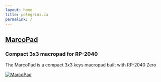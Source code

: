 ```yaml
---
layout: home
title: pelegrini.ca
permalink: /
---
```


<div class="width-container">
   <h2><a href="{% link _sites/marcopad.md %}">MarcoPad</a></h2> 
   <section id="keyfeature-list">
   <div class="keyfeature">
      <h3>Compact 3x3 macropad for RP-2040</h3>
      <p>The MarcoPad is a compact 3x3 keys macropad built with RP-2040 Zero</p>
      <a href="{% link _sites/marcopad.md %}"><img src="{{ 'assets/img/marcopad/hardware/macropad.png' | relative_url }}" alt="MarcoPad" title="MarcoPad"></a>
   </div>
</section>
